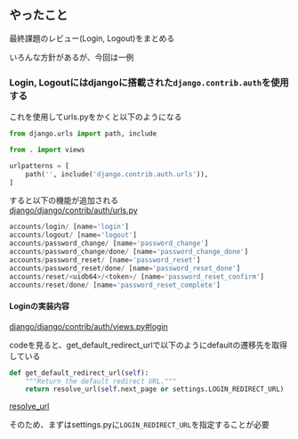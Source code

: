 ## やったこと
最終課題のレビュー(Login, Logout)をまとめる  

いろんな方針があるが、今回は一例  

### Login, Logoutにはdjangoに搭載された`django.contrib.auth`を使用する

これを使用してurls.pyをかくと以下のようになる  

```python
from django.urls import path, include

from . import views

urlpatterns = [
    path('', include('django.contrib.auth.urls')),
]
```

すると以下の機能が追加される  
[django/django/contrib/auth/urls.py](https://github.com/django/django/blob/main/django/contrib/auth/urls.py)  
```python
accounts/login/ [name='login']
accounts/logout/ [name='logout']
accounts/password_change/ [name='password_change']
accounts/password_change/done/ [name='password_change_done']
accounts/password_reset/ [name='password_reset']
accounts/password_reset/done/ [name='password_reset_done']
accounts/reset/<uidb64>/<token>/ [name='password_reset_confirm']
accounts/reset/done/ [name='password_reset_complete']
```

#### Loginの実装内容
[django/django/contrib/auth/views.py#login](https://github.com/django/django/blob/main/django/contrib/auth/views.py#L42)  

codeを見ると、get_default_redirect_urlで以下のようにdefaultの遷移先を取得している  
```python
def get_default_redirect_url(self):
    """Return the default redirect URL."""
    return resolve_url(self.next_page or settings.LOGIN_REDIRECT_URL)
```

[resolve_url](https://github.com/django/django/blob/3702819227fd0cdd9b581cd99e11d1561d51cbeb/django/shortcuts.py#L117)  

そのため、まずはsettings.pyに`LOGIN_REDIRECT_URL`を指定することが必要  





















